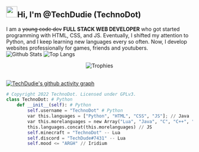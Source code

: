 # <h2><img src="https://github.com/Ashutosh00710/Ashutosh00710/blob/master/wave.gif" width="30px">Hi, I'm @TechDudie (TechnoDot)</h2>
I am a ~~young code dev~~ __FULL STACK WEB DEVELOPER__ who got started programming with HTML, CSS, and JS. Eventually, I shifted my attention to Python, and I keep learning new languages every so often. Now, I develop websites professionally for games, friends and youtubers.<br>
![Github Stats](https://github-readme-stats.vercel.app/api?username=TechDudie&show_icons=true&include_all_commits=true&theme=algolia&cache_seconds=3200) ![Top Langs](https://github-readme-stats.vercel.app/api/top-langs/?username=TechDudie&layout=compact&hide_title=false&langs_count=10&theme=algolia)<br><p align="center">![Trophies](https://github-profile-trophy.vercel.app/?username=TechDudie&theme=discord&row=2&column=4)</p><br>[![TechDudie's github activity graph](https://activity-graph.herokuapp.com/graph?username=TechDudie&theme=react-dark)](https://github.com/TechDudie/github-readme-activity-graph)<br>
```python
# Copyright 2022 TechnoDot. Licensed under GPLv3.
class TechnoDot: # Python
    def __init__(self): # Python
        self.username = "TechnoDot" # Python
        var this.languages = ["Python", "HTML", "CSS", "JS"]; // Java
        var this.morelanguages = new Array("Lua", "Java", "C", "C++", "Assembly", "Bash") // JS
        this.languages.concat(this.morelanguages) // JS
        self.minecraft = "TechnoDot" -- Lua
        self.discord = "TechDude#7431" -- Lua
        self.mood <= "ARGH" // Iridium
```

